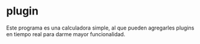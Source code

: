 # plugin
Este programa es una calculadora simple, al que pueden agregarles plugins en tiempo real para darme mayor funcionalidad.
